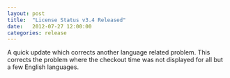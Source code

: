 ```yaml
---
layout: post
title:  "License Status v3.4 Released"
date:   2012-07-27 12:00:00
categories: release
---
```

A quick update which corrects another language related problem. This corrects the problem where the checkout time was not displayed for all but a few English languages.
